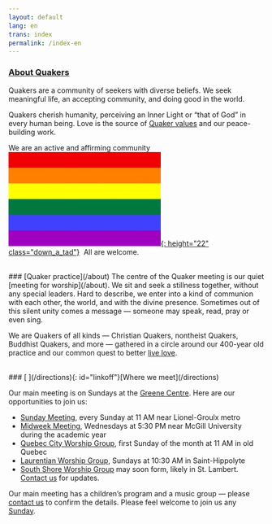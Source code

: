 ```yaml
---
layout: default
lang: en
trans: index
permalink: /index-en
---
```

### [About Quakers](/intro)

Quakers are a community of seekers with diverse beliefs. We seek meaningful life, an accepting community, and doing good in the world. 

Quakers cherish humanity, perceiving an Inner Light or “that of God” in every human being. Love is the source of [Quaker values](/testimonies) and our peace-building work.

We are an active and affirming community &nbsp;[![Rainbow flag](/assets/images/Rainbow-Flag.jpg){: height="22" class="down_a_tad"}](/intro) &nbsp;All are welcome.

<br>
### [Quaker practice](/about)
The centre of the Quaker meeting is our quiet [meeting for worship](/about). We sit and seek a stillness together, without any special leaders. Hard to describe, we enter into a kind of communion with each other, the world, and with the divine presence. Sometimes out of this silent unity comes a message — someone may speak, read, pray or even sing.

We are Quakers of all kinds — Christian Quakers, nontheist Quakers, Buddhist Quakers, and more — gathered in a circle around our 400-year old practice and our common quest to better [live love](/intro).

<br>
### [<i class="fas fa-map-marker-alt fa-fw color-1-dark-text"></i> ](/directions){: id="linkoff"}[Where we meet](/directions)

Our main meeting is on Sundays at the [Greene Centre](/directions). Here are our opportunities to join us: 
* [Sunday Meeting](/directions), every Sunday at 11 AM near Lionel-Groulx metro
* [Midweek Meeting](/midweek), Wednesdays at 5:30 PM near McGill University during the academic year
* [Quebec City Worship Group](/quebec), first Sunday of the month at 11 AM in old Quebec
* [Laurentian Worship Group](/laurentians), Sundays at 10:30 AM in Saint-Hippolyte
* [South Shore Worship Group](/south_shore) may soon form, likely in St. Lambert. [Contact us](/contact) for updates.

Our main meeting has a children’s program and a music group — please [contact us](/contact) to confirm the details. Please feel welcome to join us any [Sunday](/directions).
